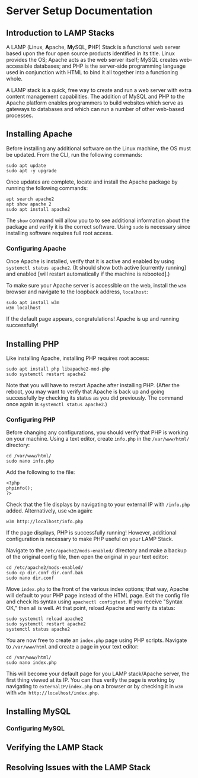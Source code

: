 # Server Setup Documentation
## Introduction to LAMP Stacks
A LAMP (**L**inux, **A**pache, **M**ySQL, **P**HP) Stack is a functional web server based upon the four
open source products identified in its title. Linux provides the OS; Apache acts as the web server 
itself; MySQL creates web-accessible databases; and PHP is the server-side programming language 
used in conjunction with HTML to bind it all together into a functioning whole.

A LAMP stack is a quick, free way to create and run a web server with extra content management
capabilities. The addition of MySQL and PHP to the Apache platform enables programmers to build websites
which serve as gateways to databases and which can run a number of other web-based processes.

## Installing Apache
Before installing any additional software on the Linux machine, the OS must be updated. From the CLI,
run the following commands:

```
sudo apt update
sudo apt -y upgrade
```

Once updates are complete, locate and install the Apache package by running the following commands:

```
apt search apache2
apt show apache 2
sudo apt install apache2
```

The `show` command will allow you to to see additional information about the package and verify it is 
the correct software. Using `sudo` is necessary since installing software requires full root access.

### Configuring Apache
Once Apache is installed, verify that it is active and enabled by using `systemctl status apache2`.
(It should show both active \[currently running\] and enabled \[will restart automatically if the
machine is rebooted\].)

To make sure your Apache server is accessible on the web, install the `w3m` browser and navigate to
the loopback address, `localhost`:

```
sudo apt install w3m
w3m localhost
```

If the default page appears, congratulations! Apache is up and running successfully!

## Installing PHP
Like installing Apache, installing PHP requires root access:

```
sudo apt install php libapache2-mod-php
sudo systemctl restart apache2
```

Note that you will have to restart Apache after installing PHP. (After the reboot, you may want
to verify that Apache is back up and going successfully by checking its status as you did previously.
The command once again is `systemctl status apache2`.)

### Configuring PHP
Before changing any configurations, you should verify that PHP is working on your machine. Using
a text editor, create `info.php` in the `/var/www/html/` directory:

```
cd /var/www/html/
sudo nano info.php
```

Add the following to the file:

```
<?php
phpinfo();
?>
```

Check that the file displays by navigating to your external IP with `/info.php` added. Alternatively,
use `w3m` again:

```
w3m http://localhost/info.php
```

If the page displays, PHP is successfully running! However, additional configuration is necessary
to make PHP useful on your LAMP Stack.

Navigate to the `/etc/apache2/mods-enabled/` directory and make a backup of the original config file,
then open the original in your text editor:

```
cd /etc/apache2/mods-enabled/
sudo cp dir.conf dir.conf.bak
sudo nano dir.conf
```
Move `index.php` to the front of the various index options; that way, Apache will default to your
PHP page instead of the HTML page. Exit the config file and check its syntax using
`apachectl configtest`. If you receive "Syntax OK," then all is well. At that point, reload Apache
and verify its status:

```
sudo systemctl reload apache2
sudo systemctl restart apache2
systemctl status apache2
```

You are now free to create an `index.php` page using PHP scripts. Navigate to `/var/www/html` and 
create a page in your text editor:

```
cd /var/www/html/
sudo nano index.php
```

This will become your default page for you LAMP stack/Apache server, the first thing viewed at its 
IP. You can thus verify the page is working by navigating to `externalIP/index.php` on a browser
or by checking it in `w3m` with `w3m http://localhost/index.php`. 

## Installing MySQL


### Configuring MySQL


## Verifying the LAMP Stack


## Resolving Issues with the LAMP Stack
